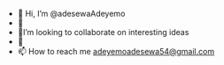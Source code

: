 - 👋 Hi, I’m @adesewaAdeyemo
- 👀 
- 🌱I’m looking to collaborate on interesting ideas
- 💞️ 
- 📫 How to reach me adeyemoadesewa54@gmail.com

<!---
adesewaAdeyemo/adesewaAdeyemo is a ✨ special ✨ repository because its `README.md` (this file) appears on your GitHub profile.
You can click the Preview link to take a look at your changes.
--->
